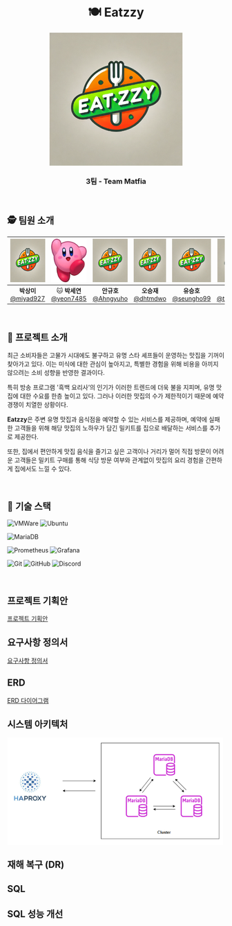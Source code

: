 <br>

<h1 align="center">🍽️ Eatzzy </h1>

<div align="center">
  <img src="logo.png" alt="eatzzy logo" style="zoom: 30%" align="center" />
</div>

<h3 align="center">3팀 - Team Matfia </h3>

<br>

## 🕵️ 팀원 소개
<div align="center">


|<img src="logo.png" width="100" height="100"/>|<img src="images/kirby.jpeg" width="100" height="100"/>|<img src="logo.png" width="100" height="100"/>|<img src="logo.png" width="100" height="100"/>|<img src="logo.png" width="100" height="100"/>|<img src="logo.png" width="100" height="100"/>|
|:-:|:-:|:-:|:-:|:-:|:-:|
|**박상미**<br/>[@miyad927](https://github.com/miyad927)|🐱 **박세연**<br/>[@yeon7485](https://github.com/yeon7485)|**안규호**<br/>[@Ahngyuho](https://github.com/Ahngyuho)|**오승재**<br/>[@dhtmdwo](https://github.com/dhtmdwo)|**유승호**<br/>[@seungho99](https://github.com/seungho99)|**천태훈**<br/>[@taehoon0518](https://github.com/taehoon0518)|


</div>
<br>

## 🍕 프로젝트 소개
최근 소비자들은 고물가 시대에도 불구하고 유명 스타 셰프들이 운영하는 맛집을 기꺼이 찾아가고 있다. 
이는 미식에 대한 관심이 높아지고, 특별한 경험을 위해 비용을 아끼지 않으려는 소비 성향을 
반영한 결과이다. 

특히 방송 프로그램 '흑백 요리사’의 인기가 이러한 트렌드에 더욱 불을 지피며, 유명 맛집에 대한 수요를 
한층 높이고 있다. 그러나 이러한 맛집의 수가 제한적이기 때문에 예약 경쟁이 치열한 상황이다.


**Eatzzy**은 주변 유명 맛집과 음식점을 예약할 수 있는 서비스를 제공하며, 예약에 실패한 고객들을 위해 해당 맛집의 노하우가 담긴 밀키트를 집으로 배달하는 서비스를 추가로 제공한다.


또한, 집에서 편안하게 맛집 음식을 즐기고 싶은 고객이나 거리가 멀어 직접 방문이 어려운 고객들은 밀키트 구매를 통해 식당 방문 여부와 관계없이 맛집의 요리 경험을 간편하게 집에서도 느낄 수 있다.

<br>

## 🍔 기술 스택

![VMWare](https://img.shields.io/badge/VMware-607078?logo=vmware&logoColor=white&style=for-the-badge) 
![Ubuntu](https://img.shields.io/badge/ubuntu-E95420?style=for-the-badge&logo=ubuntu&logoColor=FFFFFF)

![MariaDB](https://img.shields.io/badge/MariaDB-003545?style=for-the-badge&logo=mariadb&logoColor=white)  

![Prometheus](https://img.shields.io/badge/Prometheus-E6522C?style=for-the-badge&logo=Prometheus&logoColor=white) 
![Grafana](https://img.shields.io/badge/grafana-%23F46800.svg?style=for-the-badge&logo=grafana&logoColor=white)  


![Git](https://img.shields.io/badge/git-%23F05033.svg?style=for-the-badge&logo=git&logoColor=white) 
![GitHub](https://img.shields.io/badge/github-%23121011.svg?style=for-the-badge&logo=github&logoColor=white) 
![Discord](https://img.shields.io/badge/Discord-5865F2.svg?style=for-the-badge&logo=discord&logoColor=white)  

<br>


## 프로젝트 기획안
[프로젝트 기획안](https://docs.google.com/document/d/1yTdJoi2CMtNkD5Jb95j-Yd6mb683Dsed7SkipP3Y_OQ/edit?usp=sharing)

## 요구사항 정의서
[요구사항 정의서](https://docs.google.com/spreadsheets/d/1z77Uiao0gpiSDFSjn_s0IWXpiW5H4l5b6ge02403aCI/edit?usp=sharing)

## ERD
[ERD 다이어그램](https://www.erdcloud.com/d/i9Qf2BLnaAYZ4dCrH)

## 시스템 아키텍처
<img src="images/시스템아키텍처.png" alt="시스템 아키텍처" width="500" align="center" />

## 재해 복구 (DR)

## SQL 

## SQL 성능 개선


